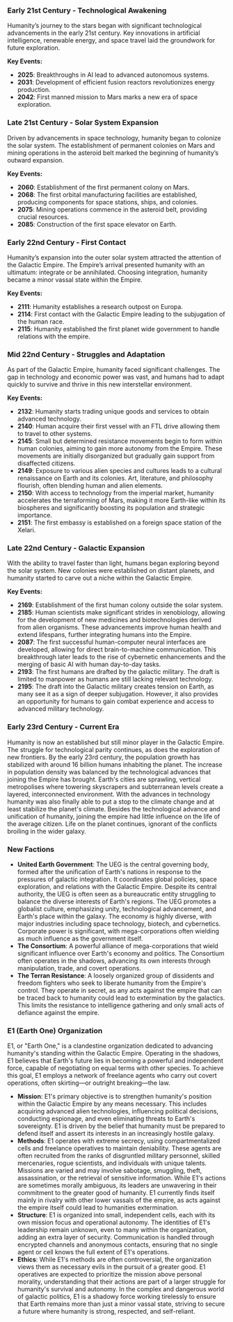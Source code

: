 ### Early 21st Century - Technological Awakening
Humanity’s journey to the stars began with significant technological advancements in the early 21st century. 
Key innovations in artificial intelligence, renewable energy, 
and space travel laid the groundwork for future exploration.

**Key Events:**
- **2025**: Breakthroughs in AI lead to advanced autonomous systems.
- **2031**: Development of efficient fusion reactors revolutionizes energy production.
- **2042**: First manned mission to Mars marks a new era of space exploration.

### Late 21st Century - Solar System Expansion
Driven by advancements in space technology, 
humanity began to colonize the solar system. 
The establishment of permanent colonies on Mars and mining operations 
in the asteroid belt marked the beginning of humanity’s outward expansion.

**Key Events:**
- **2060**: Establishment of the first permanent colony on Mars.
- **2068**: The first orbital manufacturing facilities are established, producing components for space stations, ships, and colonies.
- **2075**: Mining operations commence in the asteroid belt, providing crucial resources.
- **2085**: Construction of the first space elevator on Earth.

### Early 22nd Century - First Contact
Humanity’s expansion into the outer solar system attracted the attention of the Galactic Empire. 
The Empire’s arrival presented humanity with an ultimatum: 
integrate or be annihilated. Choosing integration, 
humanity became a minor vassal state within the Empire.

**Key Events:**
- **2111**: Humanity establishes a research outpost on Europa.
- **2114**: First contact with the Galactic Empire leading to the subjugation of the human race.
- **2115**: Humanity established the first planet wide government to handle relations with the empire.

### Mid 22nd Century - Struggles and Adaptation
As part of the Galactic Empire, humanity faced significant challenges. 
The gap in technology and economic power was vast, 
and humans had to adapt quickly to survive and thrive in this new interstellar environment.

**Key Events:**
- **2132**: Humanity starts trading unique goods and services to obtain advanced technology.
- **2140**: Human acquire their first vessel with an FTL drive allowing them to travel to other systems.
- **2145**: Small but determined resistance movements begin to form within human colonies, aiming to gain more autonomy from the Empire. These movements are initially disorganized but gradually gain support from disaffected citizens.
- **2149**: Exposure to various alien species and cultures leads to a cultural renaissance on Earth and its colonies. Art, literature, and philosophy flourish, often blending human and alien elements.
- **2150**: With access to technology from the imperial market, humanity accelerates the terraforming of Mars, making it more Earth-like within its biospheres and significantly boosting its population and strategic importance.
- **2151**: The first embassy is established on a foreign space station of the Xelari.

### Late 22nd Century - Galactic Expansion
With the ability to travel faster than light, 
humans began exploring beyond the solar system. 
New colonies were established on distant planets, 
and humanity started to carve out a niche within the Galactic Empire.

**Key Events:**
- **2169**: Establishment of the first human colony outside the solar system.
- **2185**: Human scientists make significant strides in xenobiology, allowing for the development of new medicines and biotechnologies derived from alien organisms. These advancements improve human health and extend lifespans, further integrating humans into the Empire.
- **2087**: The first successful human-computer neural interfaces are developed, allowing for direct brain-to-machine communication. This breakthrough later leads to the rise of cybernetic enhancements and the merging of basic AI with human day-to-day tasks.
- **2193**: The first humans are drafted by the galactic military. The draft is limited to manpower as humans are still lacking relevant technology.
- **2195**: The draft into the Galactic military creates tension on Earth, as many see it as a sign of deeper subjugation. However, it also provides an opportunity for humans to gain combat experience and access to advanced military technology.

### Early 23rd Century - Current Era

Humanity is now an established but still minor player in the Galactic Empire. 
The struggle for technological parity continues, as does the exploration of new frontiers.
By the early 23rd century, the population growth has stabilized with around 16 billion humans inhabiting the planet.
The increase in population density was balanced by the technological advances that joining the Empire has brought.
Earth's cities are sprawling, vertical metropolises where towering skyscrapers and subterranean levels create a layered, interconnected environment.
With the advances in technology humanity was also finally able to put a stop to the climate change and at least stabilize the planet's climate.
Besides the technological advance and unification of humanity, joining the empire had little influence on the life of the average citizen.
Life on the planet continues, ignorant of the conflicts broiling in the wider galaxy.

### New Factions

- **United Earth Government**: The UEG is the central governing body, formed after the unification of Earth's nations in response to the pressures of galactic integration.
  It coordinates global policies, space exploration, and relations with the Galactic Empire.
  Despite its central authority, the UEG is often seen as a bureaucratic entity struggling to balance the diverse interests of Earth's regions.
  The UEG promotes a globalist culture, emphasizing unity, technological advancement, and Earth's place within the galaxy.
  The economy is highly diverse, with major industries including space technology, biotech, and cybernetics.
  Corporate power is significant, with mega-corporations often wielding as much influence as the government itself.
- **The Consortium**: A powerful alliance of mega-corporations that wield significant influence over Earth's economy and politics. 
  The Consortium often operates in the shadows, advancing its own interests through manipulation, trade, and covert operations.
- **The Terran Resistance**: A loosely organized group of dissidents and freedom fighters who seek to liberate humanity from the Empire's control. 
  They operate in secret, as any acts against the empire that can be traced back to humanity could lead to extermination by the galactics.
  This limits the resistance to intelligence gathering and only small acts of defiance against the empire.

### E1 (Earth One) Organization
E1, or "Earth One," is a clandestine organization dedicated to advancing humanity's standing within the Galactic Empire. 
Operating in the shadows, E1 believes that Earth's future lies in becoming a powerful and independent force, capable of negotiating on equal terms with other species. 
To achieve this goal, E1 employs a network of freelance agents who carry out covert operations, often skirting—or outright breaking—the law.

- **Mission**: E1's primary objective is to strengthen humanity's position within the Galactic Empire by any means necessary. 
  This includes acquiring advanced alien technologies, influencing political decisions, conducting espionage, and even eliminating threats to Earth's sovereignty. 
  E1 is driven by the belief that humanity must be prepared to defend itself and assert its interests in an increasingly hostile galaxy.
- **Methods**: E1 operates with extreme secrecy, using compartmentalized cells and freelance operatives to maintain deniability. 
  These agents are often recruited from the ranks of disgruntled military personnel, skilled mercenaries, rogue scientists, and individuals with unique talents. 
  Missions are varied and may involve sabotage, smuggling, theft, assassination, or the retrieval of sensitive information. 
  While E1's actions are sometimes morally ambiguous, its leaders are unwavering in their commitment to the greater good of humanity.
  E1 currently finds itself mainly in rivalry with other lower vassals of the empire, as acts against the empire itself could lead to humanities extermination.
- **Structure**: E1 is organized into small, independent cells, each with its own mission focus and operational autonomy. 
  The identities of E1's leadership remain unknown, even to many within the organization, adding an extra layer of security. 
  Communication is handled through encrypted channels and anonymous contacts, ensuring that no single agent or cell knows the full extent of E1's operations.
- **Ethics**: While E1's methods are often controversial, the organization views them as necessary evils in the pursuit of a greater good. 
  E1 operatives are expected to prioritize the mission above personal morality, understanding that their actions are part of a larger struggle for humanity's survival and autonomy. 
  In the complex and dangerous world of galactic politics, E1 is a shadowy force working tirelessly to ensure that Earth remains more than just a minor vassal state, striving to secure a future where humanity is strong, respected, and self-reliant.